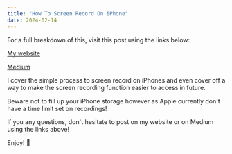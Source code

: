 ```yaml
---
title: "How To Screen Record On iPhone"
date: 2024-02-14
---
```


For a full breakdown of this, visit this post using the links below:

[My website](https://mharwood.uk/how-to-screen-record-on-iphone/)

[Medium](https://it-delinquent.medium.com/how-to-screen-record-on-iphone-ae41a6740a69)

I cover the simple process to screen record on iPhones and even cover off a way to make the screen recording function easier to access in future. 

Beware not to fill up your iPhone storage however as Apple currently don't have a time limit set on recordings!

If you any questions, don't hesitate to post on my website or on Medium using the links above!

Enjoy! 🎉
